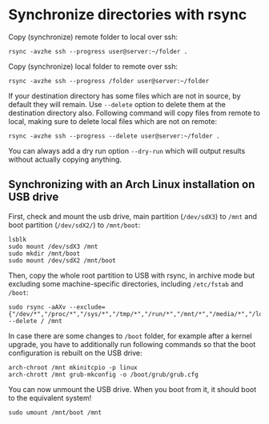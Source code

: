 # Synchronize directories with rsync

Copy (synchronize) remote folder to local over ssh:
```
rsync -avzhe ssh --progress user@server:~/folder .
```

Copy (synchronize) local folder to remote over ssh:
```
rsync -avzhe ssh --progress /folder user@server:~/folder
```

If your destination directory has some files which are not in source, by default they will remain. Use `--delete` option to delete them at the destination directory also. Following command will copy files from remote to local, making sure to delete local files which are not on remote:
```
rsync -avzhe ssh --progress --delete user@server:~/folder .
```

You can always add a dry run option `--dry-run` which will output results without actually copying anything.

## Synchronizing with an Arch Linux installation on USB drive

First, check and mount the usb drive, main partition (`/dev/sdX3`) to `/mnt` and boot partition (`/dev/sdX2/`) to `/mnt/boot`:
```
lsblk
sudo mount /dev/sdX3 /mnt
sudo mkdir /mnt/boot
sudo mount /dev/sdX2 /mnt/boot
```

Then, copy the whole root partition to USB with rsync, in archive mode but excluding some machine-specific directories, including `/etc/fstab` and `/boot`:
```
sudo rsync -aAXv --exclude={"/dev/*","/proc/*","/sys/*","/tmp/*","/run/*","/mnt/*","/media/*","/lost+found","/etc/fstab","/boot/*"} --delete / /mnt
```

In case there are some changes to `/boot` folder, for example after a kernel upgrade, you have to additionally run following commands so that the boot configuration is rebuilt on the USB drive:
```
arch-chroot /mnt mkinitcpio -p linux
arch-chrott /mnt grub-mkconfig -o /boot/grub/grub.cfg
```

You can now unmount the USB drive. When you boot from it, it should boot to the equivalent system!
```
sudo umount /mnt/boot /mnt
```
